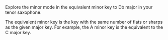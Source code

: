 Explore the minor mode in the equivalent minor key to Db major in your tenor saxophone.

The equivalent minor key is the key with the same number of flats or sharps as the given major key.
For example, the A minor key is the equivalent to the C major key.